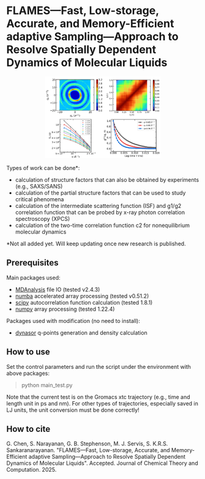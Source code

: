 # FLAMES—Fast, Low-storage, Accurate,  and Memory-Efficient adaptive Sampling—Approach to Resolve Spatially Dependent Dynamics of Molecular Liquids

<p align="center" width="100%">
    <img width="60%" src="flames.jpg">
</p>

Types of work can be done*:
- calculation of structure factors that can also be obtained by experiments (e.g., SAXS/SANS)
- calculation of the partial structure factors that can be used to study critical phenomena
- calculation of the intermediate scattering function (ISF) and g1/g2 correlation function that can be probed by x-ray photon correlation spectroscopy (XPCS)
- calculation of the two-time correlation function c2 for nonequilibrium molecular dynamics
  
*Not all added yet. Will keep updating once new research is published.

## Prerequisites
Main packages used:
- [MDAnalysis](https://www.mdanalysis.org/) file IO (tested v2.4.3)
- [numba](https://numba.pydata.org/) accelerated array processing (tested v0.51.2)
- [scipy](https://scipy.org/) autocorrelation function calculation (tested 1.8.1)
- [numpy](https://numpy.org/) array processing (tested 1.22.4)

Packages used with modification (no need to install):
- [dynasor](https://dynasor.materialsmodeling.org/) q-points generation and density calculation

## How to use
Set the control parameters and run the script under the environment with above packages:
> python main_test.py

Note that the current test is on the Gromacs xtc trajectory (e.g., time and length unit in ps and nm). For other types of trajectories, especially saved in LJ units, the unit conversion must be done correctly!

## How to cite
G. Chen, S. Narayanan, G. B. Stephenson, M. J. Servis, S. K.R.S. Sankaranarayanan. "FLAMES—Fast, Low-storage, Accurate, and Memory-Efficient adaptive Sampling—Approach to Resolve Spatially Dependent Dynamics of Molecular Liquids". Accepted. Journal of Chemical Theory and Computation. 2025. 

